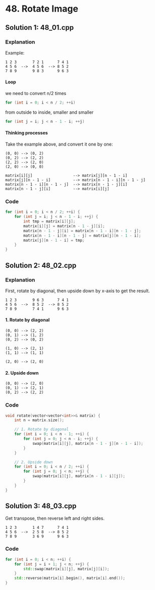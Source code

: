 # 48. Rotate Image

## Solution 1: 48_01.cpp

### Explanation
Example:
```
1 2 3       7 2 1      7 4 1
4 5 6  -->  4 5 6  --> 8 5 2
7 8 9       9 8 3      9 6 3
```

#### Loop
we need to convert n/2 times
```cpp
for (int i = 0; i < n / 2; ++i)
```

from outside to inside, smaller and smaller
```cpp
for (int j = i; j < n - 1 - i; ++j)
```

#### Thinking processes
Take the example above, and convert it one by one:
```
(0, 0) --> (0, 2)
(0, 2) --> (2, 2)
(2, 2) --> (2, 0)
(2, 0) --> (0, 0)

matrix[i][j]                  --> matrix[j][n - 1 - i]
matrix[j][n - 1 - i]          --> matrix[n - 1 - i][n - 1 - j]
matrix[n - 1 - i][n - 1 - j]  --> matrix[n - 1 - j][i]
matrix[n - 1 - j][i]          --> matrix[i][j]
```

### Code

```cpp
for (int i = 0; i < n / 2; ++i) {
    for (int j = i; j < n - 1 - i; ++j) {
        int tmp = matrix[i][j];
        matrix[i][j] = matrix[n - 1 - j][i];
        matrix[n - 1 - j][i] = matrix[n - 1 - i][n - 1 - j];
        matrix[n - 1 - i][n - 1 - j] = matrix[j][n - 1 - i];
        matrix[j][n - 1 - i] = tmp;
    }
}
```

## Solution 2: 48_02.cpp

### Explanation
First, rotate by diagonal, then upside down by x-axis to get the result.

```
1 2 3       9 6 3      7 4 1
4 5 6  -->  8 5 2  --> 8 5 2
7 8 9       7 4 1      9 6 3
```

#### 1. Rotate by diagonal
```
(0, 0) --> (2, 2)
(0, 1) --> (1, 2)
(0, 2) --> (0, 2)

(1, 0) --> (2, 1)
(1, 1) --> (1, 1)

(2, 0) --> (2, 0)
```

#### 2. Upside down
```
(0, 0) --> (2, 0)
(0, 1) --> (2, 1)
(0, 2) --> (2, 2)
```

### Code
```cpp
void rotate(vector<vector<int>>& matrix) {
    int n = matrix.size();

    // 1. Rotate by diagonal
    for (int i = 0; i < n - 1; ++i) {
        for (int j = 0; j < n - i; ++j) {
            swap(matrix[i][j], matrix[n - 1 - j][n - 1 - i]);
        }
    }

    // 2. Upside down
    for (int i = 0; i < n / 2; ++i) {
        for (int j = 0; j < n; ++j) {
            swap(matrix[i][j], matrix[n - 1 - i][j]);
        }
    }
}
```

## Solution 3: 48_03.cpp
Get transpose, then reverse left and right sides.

```
1 2 3       1 4 7      7 4 1
4 5 6  -->  2 5 8  --> 8 5 2
7 8 9       3 6 9      9 6 3
```

### Code
```cpp
for (int i = 0; i < n; ++i) {
    for (int j = i + 1; j < n; ++j) {
        std::swap(matrix[i][j], matrix[j][i]);
    }
    std::reverse(matrix[i].begin(), matrix[i].end());
}
```

